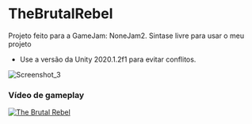 # TheBrutalRebel

Projeto feito para a GameJam: NoneJam2.
Sintase livre para usar o meu projeto 

* Use a versão da Unity 2020.1.2f1 para evitar conflitos.



![Screenshot_3](https://user-images.githubusercontent.com/15167847/115174089-fa53b980-a09e-11eb-9b6c-703d56b3fbcb.jpg)

### Vídeo de gameplay 
[![The Brutal Rebel ](http://img.youtube.com/vi/tdSMjHZ-WJw/0.jpg)](http://www.youtube.com/watch?v=tdSMjHZ-WJw "Vídeo de Gameplay ")

